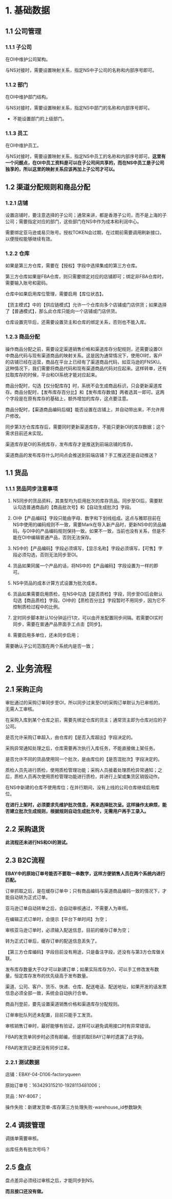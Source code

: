 # 1. 基础数据

## 1.1 公司管理

### 1.1.1 子公司

在OI中维护公司架构。

与NS对接时，需要设置映射关系，指定NS中子公司的名称和内部序号即可。

### 1.1.2 部门

在OI中维护部门结构。

与NS对接时，需要设置映射关系，指定NS中部门的名称和内部序号即可。

* 不能设置部门的上级部门。

### 1.1.3 员工

在OI中维护员工。

与NS对接时，需要设置映射关系，指定NS中员工的名称和内部序号即可。**这里有一个问题点，在OI中员工资料是可以在子公司间共享的，而在NS中员工是子公司独享的，所以这里的映射关系应该再加上子公司才可以。**

## 1.2 渠道分配规则和商品分配

### 1.2.1 店铺

设置店铺时，要注意选择的子公司；通常来讲，都是香港子公司，而不是上海的子公司；需要指定对应的部门，这些部门在NS中作为成本和利润中心。

需要绑定亚马逊或易贝账号。授权TOKEN会过期，在过期前需要调用刷新接口，以便授权能够继续有效。

### 1.2.2 仓库

如果是第三方仓库，需要在【授权】字段中选择集成的第三方仓库。

第三方仓库如果是FBA仓库，则只需要绑定对应的店铺即可；绑定非FBA仓库时，需要输入账号和密码。

仓库中如果启用库位管理，需要启用【库位状态】。

【货主模式】中的【供应链模式】允许一个仓库向多个店铺或门店供货；如果选择了【普通模式】，那么此仓库只能向一个店铺或门店供货。

仓库设置完毕后，还需要设置货主和仓库的绑定关系，否则也不能入库。

### 1.2.3 商品分配

操作商品分配之前，需要设定渠道销售价格和渠道库存分配规则，还需要设置OI中商品代码与现有渠道商品的映射关系。这是因为通常情况下，使用OI时，客户的店铺已经在运营，商品在平台上已经有了渠道商品代码，如亚马逊的FNSKU。这种情况下，我们需要将商品代码和现有渠道商品代码对应起来。这样转单，还有拉取库存的时候，平台和OI系统才能对应起来。

商品分配时，勾选【仅分配库存】时，系统不会生成商品标识，只会更新渠道库存。商品分配时，【发布库存百分比】和【发布库存数值】两者选其一即可。这两个字段是在原有库存的基础上，额外增加的库存，这点要注意。

商品分配时，【渠道商品编码后缀】能否设置在店铺上，并自动带出来，不允许用户修改。

同步第3方仓库库存后，需要同时更新渠道库存，不能只更新OI的库存数据；这个需求目前还未实现。

渠道库存是OI的系统库存，发布库存才是推送到前端店铺的库存。

渠道商品的发布库存什么时间点会推送到前端店铺？手工推送还是自动推送？

## 1.1 货品

### 1.1.1 货品同步注意事项

1. NS同步的货品资料，其类型均为启用批次的库存货品。同步至OI后，需要默认勾选普通商品的【商品批次号】和【自动生成批次】字段。

2. OI中【产品编码】字段只能由字母、数字和下划线组成。这点与雅耶目前在NS中使用的编码规则不一致，需要Mark在导入新产品时，更新NS中的货品编码，与OI中的产品编码规则保持一致。如果不一致，当前也没有关系，但是不能在OI中编辑普通产品，否则无法保存。

3. NS中的【产品编码】字段必须填写，【显示名称】字段必须填写，【可售】字段必须勾选，否则无法同步至OI。

4. 货品如果同属一个产品的话，将NS中的【产品编码】字段设置为一样的即可。

5. NS中货品的成本计算方式设置为批次成本。

6. 货品如果需要启用质检，在NS中勾选【是否质检】字段，同步至OI后会默认勾选【商品质检】字段。OI中的【质检百分比】字段暂时不用同步，因为它不控制质检过程中的比例。

7. 定时同步脚本默认10分钟运行1次，可以由开发配置同步间隔。若需要OI实时同步，需要在普通产品界面手工点击【同步】。

8. 需要启用多单位，还未同步启用；

需要确认子公司范围在两个系统内是否一致；

# 2. 业务流程

## 2.1 采购正向

审批通过的采购订单同步至OI，所以同步过来至OI的采购订单默认为已审核的，无需人工审核。

在采购入库到某个仓库之前，需要先绑定仓库的货主；通常货主即为仓库对应的子公司。

是否允许采购订单超入，由仓库的【是否入库超出】字段决定的。

采购异常通知处理之后，仓库需要再次执行入库任务，不能直接做上架任务。

是否允许不同的货品使用同一个批次，是由库位的【是否混批次】字段决定的。

质检人员先进行质检，使用质检管理功能；采购人员接着处理质检异常通知；之后，质检人员再次使用质检管理功能进行质检，并进行上架或集货区销毁动作。

在NS中新建的仓库不使用库位；在并行期间，没有上线的公司仓库继续启用库位。

**在进行上架时，必须要求先维护批次信息，再来选择批次呈。这样操作太麻烦，能否建立批次生成规则，根据规则自动生成批次号，无需用户再手工录入。**

## 2.2 采购退货

**此流程还未进行NS和OI的测试。**

## 2.3 B2C流程

**EBAY中的原始订单号能否不要取一串数字，这样方便销售人员在两个系统内进行匹配。**

订单抓取之后，是在缓存订单中；只有商品编码与渠道商品编码一致的情况下，才能自动转为正式订单。

亚马逊订单自动转单之后，会自动审核通过，不需要人为审核。

在编辑正式订单时，会提示【平台下单时间】为空；

审核亚马逊订单时，必须输入配送信息，目前的缓存订单为空；

转为正式订单后，缓存订单的配送信息丢失了。

【第三方仓库编码】字段目前没有用途，只是备注字段，还没有与第3方仓库做关联。

发布库存数量大于0才可以新建订单；如果实际库存为0，可以手工修改发布数量。恒定库存发布的优先级高于发布数量。

渠道、公司、客户、货币、快递、仓库、配送电话、配送地址，如果开发的话发票信息必须全部一致，系统会自动执行合单。

商品刊登前，要先设置渠道销售价格和渠道库存分配规则。

订单审批队列还未配置，目前只能手工发货。

审核销售订单时，最好能够有验证，这样可以避免调用接口时有异常错误。

FBA的发货单同步时必须有邮编，但是抓取EBAY订单时遗漏了此字段。

FBA的发货记录还没有同步过来。

### 2.2.1 测试数据

店铺：EBAY-04-D106-factoryqueen

原始订单号：163429315210-1928113481006；

货品：NY-8067；

操作失败：新建发货单-库存第三方处理失败-warehouse_id参数缺失

## 2.4 调拨管理

调拨单需要审核。

出库任务有批次号吗？

## 2.5 盘点

盘点差异必须经过审核之后，才能同步到NS。

**而且接口还没有做。**

